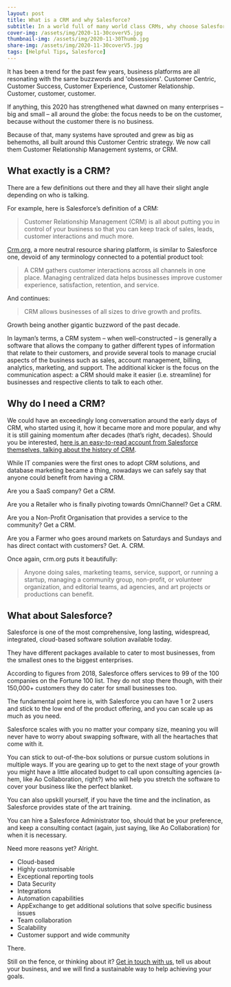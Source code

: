 ```yaml
---
layout: post
title: What is a CRM and why Salesforce?
subtitle: In a world full of many world class CRMs, why choose Salesforce.
cover-img: /assets/img/2020-11-30coverV5.jpg
thumbnail-img: /assets/img/2020-11-30Thumb.jpg
share-img: /assets/img/2020-11-30coverV5.jpg
tags: [Helpful Tips, Salesforce]
---
```


It has been a trend for the past few years, business platforms are all resonating with the same buzzwords and 'obsessions'. Customer Centric, Customer Success, Customer Experience, Customer Relationship. Customer, customer, customer.

If anything, this 2020 has strengthened what dawned on many enterprises – big and small – all around the globe: the focus needs to be on the customer, because without the customer there is no business.

Because of that, many systems have sprouted and grew as big as behemoths, all built around this Customer Centric strategy. We now call them Customer Relationship Management systems, or CRM.


## What exactly is a CRM?
There are a few definitions out there and they all have their slight angle depending on who is talking.

For example, here is Salesforce’s definition of a CRM:
> Customer Relationship Management (CRM) is all about putting you in control of your business so that you can keep track of sales, leads, customer interactions and much more.

[Crm.org](https://crm.org/), a more neutral resource sharing platform, is similar to Salesforce one, devoid of any terminology connected to a potential product tool:
> A CRM gathers customer interactions across all channels in one place. Managing centralized data helps businesses improve customer experience, satisfaction, retention, and service.

And continues:
> CRM allows businesses of all sizes to drive growth and profits.

Growth being another gigantic buzzword of the past decade.

In layman’s terms, a CRM system – when well-constructed – is generally a software that allows the company to gather different types of information that relate to their customers, and provide several tools to manage crucial aspects of the business such as sales, account management, billing, analytics, marketing, and support. The additional kicker is the focus on the communication aspect: a CRM should make it easier (i.e. streamline) for businesses and respective clients to talk to each other.

## Why do I need a CRM?
We could have an exceedingly long conversation around the early days of CRM, who started using it, how it became more and more popular, and why it is still gaining momentum after decades (that’s right, decades). Should you be interested, [here is an easy-to-read account from Salesforce themselves, talking about the history of CRM](https://www.salesforce.com/ap/hub/crm/the-complete-crm-history/).

While IT companies were the first ones to adopt CRM solutions, and database marketing became a thing, nowadays we can safely say that anyone could benefit from having a CRM.

Are you a SaaS company? Get a CRM.

Are you a Retailer who is finally pivoting towards OmniChannel? Get a CRM.

Are you a Non-Profit Organisation that provides a service to the community? Get a CRM.

Are you a Farmer who goes around markets on Saturdays and Sundays and has direct contact with customers? Get. A. CRM.

Once again, crm.org puts it beautifully:
> Anyone doing sales, marketing teams, service, support, or running a startup, managing a community group, non-profit, or volunteer organization, and editorial teams, ad agencies, and art projects or productions can benefit.


## What about Salesforce?
Salesforce is one of the most comprehensive, long lasting, widespread, integrated, cloud-based software solution available today.

They have different packages available to cater to most businesses, from the smallest ones to the biggest enterprises.

According to figures from 2018, Salesforce offers services to 99 of the 100 companies on the Fortune 100 list. They do not stop there though, with their 150,000+ customers they do cater for small businesses too.

The fundamental point here is, with Salesforce you can have 1 or 2 users and stick to the low end of the product offering, and you can scale up as much as you need.

Salesforce scales with you no matter your company size, meaning you will never have to worry about swapping software, with all the heartaches that come with it.

You can stick to out-of-the-box solutions or pursue custom solutions in multiple ways. If you are gearing up to get to the next stage of your growth you might have a little allocated budget to call upon consulting agencies (a-hem, like Ao Collaboration, right?) who will help you stretch the software to cover your business like the perfect blanket.

You can also upskill yourself, if you have the time and the inclination, as Salesforce provides state of the art training.

You can hire a Salesforce Administrator too, should that be your preference, and keep a consulting contact (again, just saying, like Ao Collaboration) for when it is necessary.

Need more reasons yet? Alright.
*	Cloud-based
*	Highly customisable
*	Exceptional reporting tools
*	Data Security
*	Integrations 
*	Automation capabilities
*	AppExchange to get additional solutions that solve specific business issues
*	Team collaboration
*	Scalability
*	Customer support and wide community

There.

Still on the fence, or thinking about it?
[Get in touch with us](https://aocollab.tech/contact/), tell us about your business, and we will find a sustainable way to help achieving your goals.
